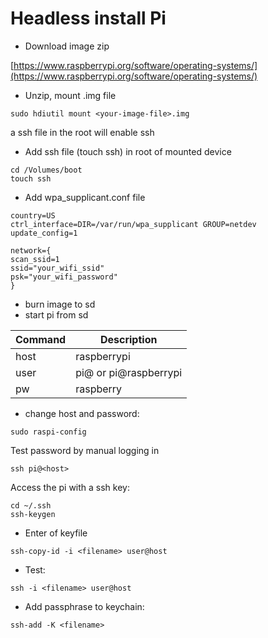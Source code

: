 # Headless install Pi

- Download image zip

[https://www.raspberrypi.org/software/operating-systems/](https://www.raspberrypi.org/software/operating-systems/)

- Unzip, mount .img file
```
sudo hdiutil mount <your-image-file>.img
```

a ssh file in the root will enable ssh

- Add ssh file (touch ssh) in root of mounted device
```
cd /Volumes/boot
touch ssh
```
- Add wpa_supplicant.conf file
```
country=US
ctrl_interface=DIR=/var/run/wpa_supplicant GROUP=netdev
update_config=1

network={
scan_ssid=1
ssid="your_wifi_ssid"
psk="your_wifi_password"
}
```
- burn image to sd
- start pi from sd

| Command | Description |
| --- | --- |
| host | raspberrypi
| user | pi@<ipaddress> or pi@raspberrypi |
| pw | raspberry |

- change host and password:
```
sudo raspi-config
```

Test password by manual logging in
```
ssh pi@<host>
```
Access the pi with a ssh key:
```
cd ~/.ssh
ssh-keygen
```
- Enter <filename> of keyfile
```
ssh-copy-id -i <filename> user@host
```
- Test:
```
ssh -i <filename> user@host
```
- Add passphrase to keychain:
```
ssh-add -K <filename>
```